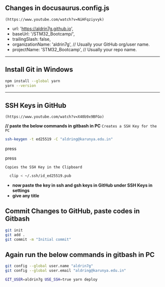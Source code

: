 ## Changes in docusaurus.config.js

  `(https://www.youtube.com/watch?v=NiHFqziyvyk)`

 - url: 'https://aldrin7g.github.io',
 - baseUrl: '/STM32_Bootcamp/',
 - trailingSlash: false,
 - organizationName: 'aldrin7g', // Usually your GitHub org/user name.
 - projectName: 'STM32_Bootcamp', // Usually your repo name.

---

## Install Git in Windows
```bash
npm install --global yarn
yarn --version
```
---

## SSH Keys in GitHub

`(https://www.youtube.com/watch?v=X40b9x9BFGo)`

**// paste the below commands in gitbash in PC**
`Creates a SSH Key for the PC`
```bash
ssh-keygen -t ed25519 -C "aldring@karunya.edu.in"
```

press <Enter>

press <Enter>

`Copies the SSH Key in the Clipboard`
```bash
  clip < ~/.ssh/id_ed25519.pub
```
- **now paste the key in ssh and gsh keys in GitHub under SSH Keys in settings** 
- **give any title**


## Commit Changes to GitHub, paste codes in Gitbash
```bash
git init
git add .
git commit -m "Initial commit"
```

## Again run the below commands in gitbash in PC
```bash
git config --global user.name "aldrin7g"
git config --global user.email "aldring@karunya.edu.in"
```
```bash
GIT_USER=aldrin7g USE_SSH=true yarn deploy
```
